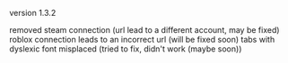 version 1.3.2

removed steam connection (url lead to a different account, may be fixed)
roblox connection leads to an incorrect url (will be fixed soon)
tabs with dyslexic font misplaced (tried to fix, didn't work (maybe soon))